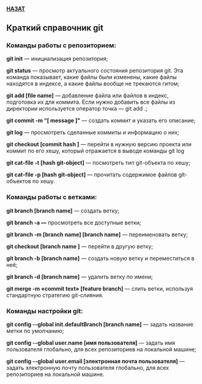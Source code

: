 #### [НАЗАТ](readme.md)
## Краткий справочник git


### Команды работы с репозиторием: ###
**git init** — инициализация репозитория;

**git status** — просмотр актуального состояния репозитория git. Эта команда показывает, какие файлы были изменены, какие файлы находятся в индексе, а какие файлы вообще не трекаются гитом;

**git add [file name]** — добавление файла или файлов в индекс, подготовка их для коммита. Если нужно добавить все файлы из директории используется оператор точка — git add .;

**git commit -m “[ message ]"** — создать коммит и указать его описание;

**git log** — просмотреть сделанные коммиты и информацию о них;

**git checkout [commit hash ]** — перейти в нужную версию проекта или коммит по его хешу, который отражается в выводе команды git log

**git cat-file -t [hash git-object]** — посмотреть тип git-объекта по хешу;

**git cat-file -p [hash git-object]** — прочитать содержимое файлов git-объектов по хешу.

### Команды работы с ветками: ### 

**git branch [branch name]** — создать ветку;

**git branch -a —** просмотреть все доступные ветки;

**git branch -m [branch name] [branch name]** — переименовать ветку;

**git checkout [branch name ]** — перейти в другую ветку;

**git branch -b [branch name]** — создать новую ветку и переместиться в неё;

**git branch -d [branch name]** — удалить ветку по имени;

**git merge -m «commit text» [feature branch]** — слить ветки, используя 
стандартную стратегию git-слияния. 

### Команды настройки git: ### 

**git config --global init.defaultBranch [branch name]** — задать название метки по умолчанию;

**git config --global user.name [имя пользователя]** — задать имя пользователя глобально, для всех репозиториев на локальной машине;

**git config --global user.email [электронная почта пользователя]** — задать электронную почту пользователя глобально, для всех репозиториев на локальной машине.